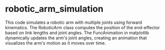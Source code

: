 # robotic_arm_simulation
This code simulates a robotic arm with multiple joints using forward kinematics. The RoboticArm class computes the position of the end-effector based on link lengths and joint angles. The FuncAnimation in matplotlib dynamically updates the arm's joint angles, creating an animation that visualizes the arm's motion as it moves over time.
